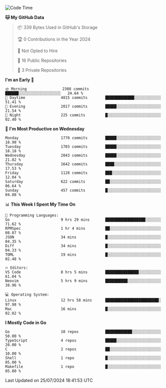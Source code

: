 <!--START_SECTION:waka-->
![Code Time](http://img.shields.io/badge/Code%20Time-801%20hrs%2055%20mins-blue)

**🐱 My GitHub Data** 

> 📦 339 Bytes Used in GitHub's Storage 
 > 
> 🏆 0 Contributions in the Year 2024
 > 
> 🚫 Not Opted to Hire
 > 
> 📜 16 Public Repositories 
 > 
> 🔑 3 Private Repositories 
 > 
**I'm an Early 🐤** 

```text
🌞 Morning                2308 commits        ██████░░░░░░░░░░░░░░░░░░░   24.64 % 
🌆 Daytime                4815 commits        █████████████░░░░░░░░░░░░   51.41 % 
🌃 Evening                2017 commits        █████░░░░░░░░░░░░░░░░░░░░   21.54 % 
🌙 Night                  225 commits         █░░░░░░░░░░░░░░░░░░░░░░░░   02.40 % 
```
📅 **I'm Most Productive on Wednesday** 

```text
Monday                   1770 commits        █████░░░░░░░░░░░░░░░░░░░░   18.90 % 
Tuesday                  1703 commits        █████░░░░░░░░░░░░░░░░░░░░   18.18 % 
Wednesday                2043 commits        █████░░░░░░░░░░░░░░░░░░░░   21.82 % 
Thursday                 1642 commits        ████░░░░░░░░░░░░░░░░░░░░░   17.53 % 
Friday                   1128 commits        ███░░░░░░░░░░░░░░░░░░░░░░   12.04 % 
Saturday                 622 commits         ██░░░░░░░░░░░░░░░░░░░░░░░   06.64 % 
Sunday                   457 commits         █░░░░░░░░░░░░░░░░░░░░░░░░   04.88 % 
```


📊 **This Week I Spent My Time On** 

```text
💬 Programming Languages: 
Go                       9 hrs 29 mins       ██████████████████░░░░░░░   71.62 % 
RPMSpec                  1 hr 4 mins         ██░░░░░░░░░░░░░░░░░░░░░░░   08.07 % 
JSON                     34 mins             █░░░░░░░░░░░░░░░░░░░░░░░░   04.35 % 
Diff                     34 mins             █░░░░░░░░░░░░░░░░░░░░░░░░   04.33 % 
TOML                     19 mins             █░░░░░░░░░░░░░░░░░░░░░░░░   02.48 % 

🔥 Editors: 
VS Code                  8 hrs 5 mins        ███████████████░░░░░░░░░░   61.04 % 
Neovim                   5 hrs 9 mins        ██████████░░░░░░░░░░░░░░░   38.96 % 

💻 Operating System: 
Linux                    12 hrs 58 mins      ████████████████████████░   97.98 % 
Mac                      16 mins             █░░░░░░░░░░░░░░░░░░░░░░░░   02.02 % 
```

**I Mostly Code in Go** 

```text
Go                       10 repos            ████████████░░░░░░░░░░░░░   50.00 % 
TypeScript               4 repos             █████░░░░░░░░░░░░░░░░░░░░   20.00 % 
C                        2 repos             ██░░░░░░░░░░░░░░░░░░░░░░░   10.00 % 
Shell                    1 repo              █░░░░░░░░░░░░░░░░░░░░░░░░   05.00 % 
Makefile                 1 repo              █░░░░░░░░░░░░░░░░░░░░░░░░   05.00 % 
```




 Last Updated on 25/07/2024 18:41:53 UTC
<!--END_SECTION:waka-->
